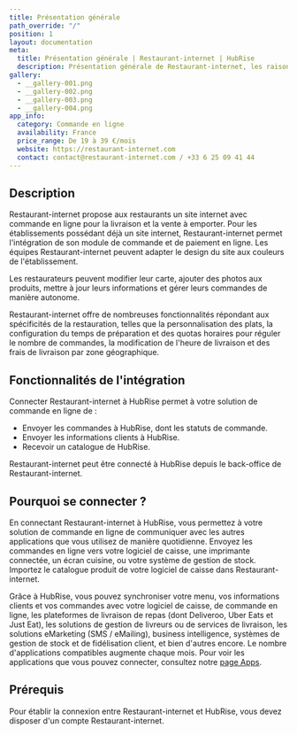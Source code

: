 ```yaml
---
title: Présentation générale
path_override: "/"
position: 1
layout: documentation
meta:
  title: Présentation générale | Restaurant-internet | HubRise
  description: Présentation générale de Restaurant-internet, les raisons de connecter votre solution de commande en ligne à HubRise et fonctionnalités de l'intégration avec HubRise.
gallery:
  - __gallery-001.png
  - __gallery-002.png
  - __gallery-003.png
  - __gallery-004.png
app_info:
  category: Commande en ligne
  availability: France
  price_range: De 19 à 39 €/mois
  website: https://restaurant-internet.com
  contact: contact@restaurant-internet.com / +33 6 25 09 41 44
---
```


## Description

Restaurant-internet propose aux restaurants un site internet avec commande en ligne pour la livraison et la vente à emporter. Pour les établissements possédant déjà un site internet, Restaurant-internet permet l'intégration de son module de commande et de paiement en ligne. Les équipes Restaurant-internet peuvent adapter le design du site aux couleurs de l'établissement.

Les restaurateurs peuvent modifier leur carte, ajouter des photos aux produits, mettre à jour leurs informations et gérer leurs commandes de manière autonome.

Restaurant-internet offre de nombreuses fonctionnalités répondant aux spécificités de la restauration, telles que la personnalisation des plats, la configuration du temps de préparation et des quotas horaires pour réguler le nombre de commandes, la modification de l'heure de livraison et des frais de livraison par zone géographique.

## Fonctionnalités de l'intégration

Connecter Restaurant-internet à HubRise permet à votre solution de commande en ligne de :

- Envoyer les commandes à HubRise, dont les statuts de commande.
- Envoyer les informations clients à HubRise.
- Recevoir un catalogue de HubRise.

Restaurant-internet peut être connecté à HubRise depuis le back-office de Restaurant-internet.

## Pourquoi se connecter ?

En connectant Restaurant-internet à HubRise, vous permettez à votre solution de commande en ligne de communiquer avec les autres applications que vous utilisez de manière quotidienne. Envoyez les commandes en ligne vers votre logiciel de caisse, une imprimante connectée, un écran cuisine, ou votre système de gestion de stock. Importez le catalogue produit de votre logiciel de caisse dans Restaurant-internet.

Grâce à HubRise, vous pouvez synchroniser votre menu, vos informations clients et vos commandes avec votre logiciel de caisse, de commande en ligne, les plateformes de livraison de repas (dont Deliveroo, Uber Eats et Just Eat), les solutions de gestion de livreurs ou de services de livraison, les solutions eMarketing (SMS / eMailing), business intelligence, systèmes de gestion de stock et de fidélisation client, et bien d'autres encore. Le nombre d'applications compatibles augmente chaque mois. Pour voir les applications que vous pouvez connecter, consultez notre [page Apps](/apps).

## Prérequis

Pour établir la connexion entre Restaurant-internet et HubRise, vous devez disposer d'un compte Restaurant-internet.
